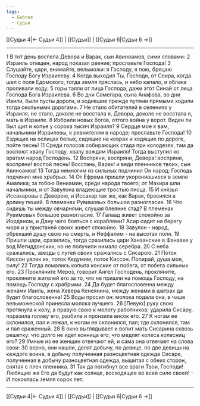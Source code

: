 ```yaml
---
tags:
  - Библия
  - Судьи
---
```

[[Судьи 4|← Судьи 4]] | [[Судьи]] | [[Судьи 6|Судьи 6 →]]

---
1 В тот день воспела Девора и Варак, сын Авиноамов, сими словами:
2 Израиль отмщен, народ показал рвение; прославьте Господа!
3 Слушайте, цари, внимайте, вельможи: я Господу, я пою, бряцаю Господу Богу Израилеву.
4 Когда выходил Ты, Господи, от Сеира, когда шел с поля Едомского, тогда земля тряслась, и небо капало, и облака проливали воду;
5 горы таяли от лица Господа, даже этот Синай от лица Господа Бога Израилева.
6 Во дни Самегара, сына Анафова, во дни Иаили, были пусты дороги, и ходившие прежде путями прямыми ходили тогда окольными дорогами.
7 Не стало обитателей в селениях у Израиля, не стало, доколе не восстала я, Девора, доколе не восстала я, мать в Израиле.
8 Избрали новых богов, оттого война у ворот. Виден ли был щит и копье у сорока тысяч Израиля?
9 Сердце мое к вам, начальники Израилевы, к ревнителям в народе; прославьте Господа!
10 Ездящие на ослицах белых, сидящие на коврах и ходящие по дороге, пойте песнь!
11 Среди голосов собирающих стада при колодезях, там да воспоют хвалу Господу, хвалу вождям Израиля! Тогда выступил ко вратам народ Господень.
12 Воспряни, воспряни, Девора! воспряни, воспряни! воспой песнь! Восстань, Варак! и веди пленников твоих, сын Авиноамов!
13 Тогда немногим из сильных подчинил Он народ; Господь подчинил мне храбрых.
14 От Ефрема пришли укоренившиеся в земле Амалика; за тобою Вениамин, среди народа твоего; от Махира шли начальники, и от Завулона владеющие тростью писца.
15 И князья Иссахаровы с Деворою, и Иссахар так же, как Варак, бросился в долину пеший. В племенах Рувимовых большое разногласие.
16 Что сидишь ты между овчарнями, слушая блеяние стад? В племенах Рувимовых большое разногласие.
17 Галаад живет спокойно за Иорданом, и Дану чего бояться с кораблями? Асир сидит на берегу моря и у пристаней своих живет спокойно.
18 Завулон - народ, обрекший душу свою на смерть, и Неффалим - на высотах поля.
19 Пришли цари, сразились, тогда сразились цари Ханаанские в Фанаахе у вод Мегиддонских, но не получили нимало серебра.
20 С неба сражались, звезды с путей своих сражались с Сисарою.
21 Поток Киссон увлек их, поток Кедумим, поток Киссон. Попирай, душа моя, силу!
22 Тогда ломались копыта конские от побега, от побега сильных его.
23 Прокляните Мероз, говорит Ангел Господень, прокляните, прокляните жителей его за то, что не пришли на помощь Господу, на помощь Господу с храбрыми.
24 Да будет благословенна между женами Иаиль, жена Хевера Кенеянина, между женами в шатрах да будет благословенна!
25 Воды просил он: молока подала она, в чаше вельможеской принесла молока лучшего.
26 [Левую] руку свою протянула к колу, а правую свою к молоту работников; ударила Сисару, поразила голову его, разбила и пронзила висок его.
27 К ногам ее склонился, пал и лежал, к ногам ее склонился, пал; где склонился, там и пал сраженный.
28 В окно выглядывает и вопит мать Сисарина сквозь решетку: что долго не идет конница его, что медлят колеса колесниц его?
29 Умные из ее женщин отвечают ей, и сама она отвечает на слова свои:
30 верно, они нашли, делят добычу, по девице, по две девицы на каждого воина, в добычу полученная разноцветная одежда Сисаре, полученная в добычу разноцветная одежда, вышитая с обеих сторон, снятая с плеч пленника.
31 Так да погибнут все враги Твои, Господи! Любящие же Его да будут как солнце, восходящее во всей силе своей! - И покоилась земля сорок лет.

---
[[Судьи 4|← Судьи 4]] | [[Судьи]] | [[Судьи 6|Судьи 6 →]]